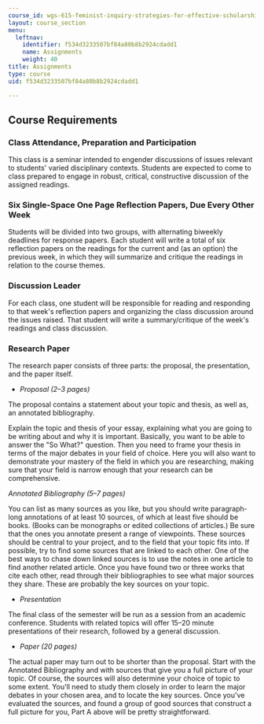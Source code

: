```yaml
---
course_id: wgs-615-feminist-inquiry-strategies-for-effective-scholarship-fall-2012
layout: course_section
menu:
  leftnav:
    identifier: f534d3233507bf84a80b8b2924cdadd1
    name: Assignments
    weight: 40
title: Assignments
type: course
uid: f534d3233507bf84a80b8b2924cdadd1

---
```


Course Requirements
-------------------

### Class Attendance, Preparation and Participation

This class is a seminar intended to engender discussions of issues relevant to students' varied disciplinary contexts. Students are expected to come to class prepared to engage in robust, critical, constructive discussion of the assigned readings.

### Six Single-Space One Page Reflection Papers, Due Every Other Week

Students will be divided into two groups, with alternating biweekly deadlines for response papers. Each student will write a total of six reflection papers on the readings for the current and (as an option) the previous week, in which they will summarize and critique the readings in relation to the course themes.

### Discussion Leader

For each class, one student will be responsible for reading and responding to that week's reflection papers and organizing the class discussion around the issues raised. That student will write a summary/critique of the week's readings and class discussion.

### Research Paper

The research paper consists of three parts: the proposal, the presentation, and the paper itself.

*   _Proposal (2–3 pages)_

The proposal contains a statement about your topic and thesis, as well as, an annotated bibliography.

Explain the topic and thesis of your essay, explaining what you are going to be writing about and why it is important. Basically, you want to be able to answer the "So What?" question. Then you need to frame your thesis in terms of the major debates in your field of choice. Here you will also want to demonstrate your mastery of the field in which you are researching, making sure that your field is narrow enough that your research can be comprehensive.

_Annotated Bibliography (5–7 pages)_

You can list as many sources as you like, but you should write paragraph-long annotations of at least 10 sources, of which at least five should be books. (Books can be monographs or edited collections of articles.) Be sure that the ones you annotate present a range of viewpoints. These sources should be central to your project, and to the field that your topic fits into. If possible, try to find some sources that are linked to each other. One of the best ways to chase down linked sources is to use the notes in one article to find another related article. Once you have found two or three works that cite each other, read through their bibliographies to see what major sources they share. These are probably the key sources on your topic.

*   _Presentation_

The final class of the semester will be run as a session from an academic conference. Students with related topics will offer 15–20 minute presentations of their research, followed by a general discussion.

*   _Paper (20 pages)_

The actual paper may turn out to be shorter than the proposal. Start with the Annotated Bibliography and with sources that give you a full picture of your topic. Of course, the sources will also determine your choice of topic to some extent. You'll need to study them closely in order to learn the major debates in your chosen area, and to locate the key sources. Once you've evaluated the sources, and found a group of good sources that construct a full picture for you, Part A above will be pretty straightforward.